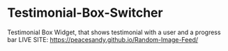 # Testimonial-Box-Switcher
Testimonial Box Widget, that shows testimonial with a user and a progress bar
LIVE SITE:
https://peacesandy.github.io/Random-Image-Feed/
